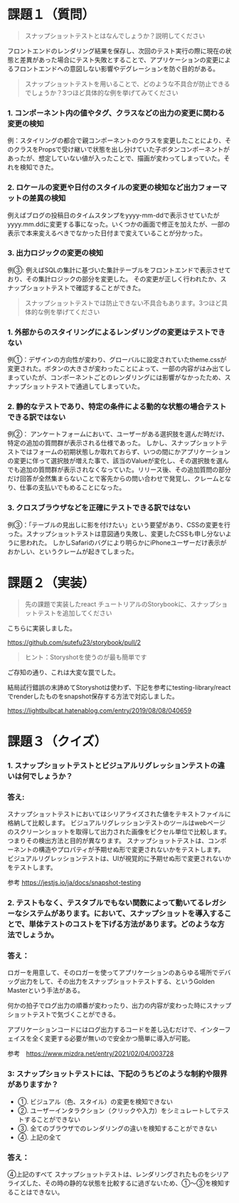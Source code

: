 # 課題１（質問）

> スナップショットテストとはなんでしょうか？説明してください

フロントエンドのレンダリング結果を保存し、次回のテスト実行の際に現在の状態と差異があった場合にテスト失敗とすることで、アプリケーションの変更によるフロントエンドへの意図しない影響やデグレーションを防ぐ目的がある。


> スナップショットテストを用いることで、どのような不具合が防止できるでしょうか？3つほど具体的な例を挙げてみてください

### 1. コンポーネント内の値やタグ、クラスなどの出力の変更に関わる変更の検知

例：スタイリングの都合で親コンポーネントのクラスを変更したことにより、そのクラスをPropsで受け継いで状態を出し分けていた子ボタンコンポーネントがあったが、想定していない値が入ったことで、描画が変わってしまっていた。それを検知できた。

### 2. ロケールの変更や日付のスタイルの変更の検知など出力フォーマットの差異の検知


例えばブログの投稿日のタイムスタンプをyyyy-mm-ddで表示させていたがyyyy.mm.ddに変更する事になった。いくつかの画面で修正を加えたが、一部の表示で本来変えるべきでなかった日付まで変えていることが分かった。


### 3. 出力ロジックの変更の検知

例③: 例えばSQLの集計に基づいた集計テーブルをフロントエンドで表示させており、その集計ロジックの部分を変更した。
その変更が正しく行われたか、スナップショットテストで確認することができた。


> スナップショットテストでは防止できない不具合もあります。3つほど具体的な例を挙げてください

### 1. 外部からのスタイリングによるレンダリングの変更はテストできない

例①：デザインの方向性が変わり、グローバルに設定されていたtheme.cssが変更された。ボタンの大きさが変わったことによって、一部の内容がはみ出てしまっていたが、コンポーネントごとのレンダリングには影響がなかったため、スナップショットテストで通過してしまっていた。

### 2. 静的なテストであり、特定の条件による動的な状態の場合テストできる訳ではない

例②：
アンケートフォームにおいて、ユーザーがある選択肢を選んだ時だけ、特定の追加の質問群が表示される仕様であった。
しかし、スナップショットテストではフォームの初期状態しか取れておらず、いつの間にかアプリケーションの変更に伴って選択肢が増えた事で、該当のValueが変化し、その選択肢を選んでも追加の質問群が表示されなくなっていた。リリース後、その追加質問の部分だけ回答が全然集まらないことで客先からの問い合わせで発覚し、クレームとなり、仕事の支払いでもめることになった。


### 3. クロスブラウザなどを正確にテストできる訳ではない

例③：「テーブルの見出しに影を付けたい」という要望があり、CSSの変更を行った。スナップショットテストは意図通り失敗し、変更したCSSも申し分ないように思われた。
しかしSafariのバグにより明らかにiPhoneユーザーだけ表示がおかしい、というクレームが起きてしまった。



# 課題２（実装）

> 先の課題で実装したreact チュートリアルのStorybookに、スナップショットテストを追加してください

こちらに実装しました。

https://github.com/sutefu23/storybook/pull/2

>ヒント：Storyshotを使うのが最も簡単です

ご存知の通り、これは大変な罠でした。

結局試行錯誤の末諦めてStoryshotは使わず、下記を参考にtesting-library/reactでrenderしたものをsnapshot保存する方法で対応しました。

https://lightbulbcat.hatenablog.com/entry/2019/08/08/040659

# 課題３（クイズ）

### 1. スナップショットテストとビジュアルリグレッションテストの違いは何でしょうか？

###  答え:
スナップショットテストにおいてはシリアライズされた値をテキストファイルに格納して比較します。
ビジュアルリグレッションテストのツールはwebページのスクリーンショットを取得して出力された画像をピクセル単位で比較します。
つまりその検出方法と目的が異なります。
スナップショットテストは、コンポーネントの構造やプロパティが予期せぬ形で変更されないかをテストします。
ビジュアルリグレッションテストは、UIが視覚的に予期せぬ形で変更されないかをテストします。

参考 https://jestjs.io/ja/docs/snapshot-testing

### 2. テストもなく、テスタブルでもない関数によって動いてるレガシーなシステムがあります。において、スナップショットを導入することで、単体テストのコストを下げる方法があります。どのような方法でしょうか。

### 答え：
ロガーを用意して、そのロガーを使ってアプリケーションのあらゆる場所でデバッグ出力をして、その出力をスナップショットテストする、というGolden Masterという手法がある。

何かの拍子でログ出力の順番が変わったり、出力の内容が変わった時にスナップショットテストで気づくことができる。

アプリケーションコードにはログ出力するコードを差し込むだけで、インターフェイスを全く変更する必要が無いので安全かつ簡単に導入が可能。

参考　https://www.mizdra.net/entry/2021/02/04/003728

### 3: スナップショットテストには、下記のうちどのような制約や限界がありますか？
- ①. ビジュアル（色、スタイル）の変更を検知できない
- ②. ユーザーインタラクション（クリックや入力）をシミュレートしてテストすることができない
- ③. 全てのブラウザでのレンダリングの違いを検知することができない
- ④. 上記の全て

### 答え：
④上記のすべて
スナップショットテストは、レンダリングされたものをシリアライズした、その時の静的な状態を比較するに過ぎないため、①～③を検知することはできない。

